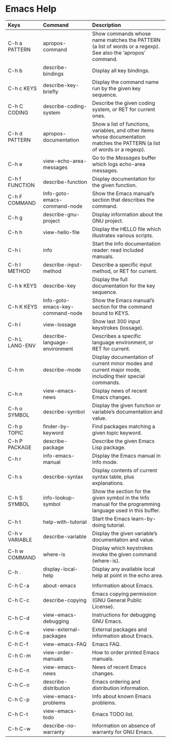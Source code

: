 # Emacs Help

| Keys           | Command                          | Description                                                                                                                 |
|:---------------|:---------------------------------|:----------------------------------------------------------------------------------------------------------------------------|
| C-h a PATTERN  | apropos-command                  | Show commands whose name matches the PATTERN (a list of words or a regexp).  See also the ‘apropos’ command.                |
| C-h b          | describe-bindings                | Display all key bindings.                                                                                                   |
| C-h c KEYS     | describe-key-briefly             | Display the command name run by the given key sequence.                                                                     |
| C-h C CODING   | describe-coding-system           | Describe the given coding system, or RET for current ones.                                                                  |
| C-h d PATTERN  | apropos-documentation            | Show a list of functions, variables, and other items whose documentation matches the PATTERN (a list of words or a regexp). |
| C-h e          | view-echo-area-messages          | Go to the *Messages* buffer which logs echo-area messages.                                                                  |
| C-h f FUNCTION | describe-function                | Display documentation for the given function.                                                                               |
| C-h F COMMAND  | Info-goto-emacs-command-node     | Show the Emacs manual’s section that describes the command.                                                                 |
| C-h g          | describe-gnu-project             | Display information about the GNU project.                                                                                  |
| C-h h          | view-hello-file                  | Display the HELLO file which illustrates various scripts.                                                                   |
| C-h i          | info                             | Start the Info documentation reader: read included manuals.                                                                 |
| C-h I METHOD   | describe-input-method            | Describe a specific input method, or RET for current.                                                                       |
| C-h k KEYS     | describe-key                     | Display the full documentation for the key sequence.                                                                        |
| C-h K KEYS     | Info-goto-emacs-key-command-node | Show the Emacs manual’s section for the command bound to KEYS.                                                              |
| C-h l          | view-lossage                     | Show last 300 input keystrokes (lossage).                                                                                   |
| C-h L LANG-ENV | describe-language-environment    | Describes a specific language environment, or RET for current.                                                              |
| C-h m          | describe-mode                    | Display documentation of current minor modes and current major mode, including their special commands.                      |
| C-h n          | view-emacs-news                  | Display news of recent Emacs changes.                                                                                       |
| C-h o SYMBOL   | describe-symbol                  | Display the given function or variable’s documentation and value.                                                           |
| C-h p TOPIC    | finder-by-keyword                | Find packages matching a given topic keyword.                                                                               |
| C-h P PACKAGE  | describe-package                 | Describe the given Emacs Lisp package.                                                                                      |
| C-h r          | info-emacs-manual                | Display the Emacs manual in Info mode.                                                                                      |
| C-h s          | describe-syntax                  | Display contents of current syntax table, plus explanations.                                                                |
| C-h S SYMBOL   | info-lookup-symbol               | Show the section for the given symbol in the Info manual for the programming language used in this buffer.                  |
| C-h t          | help-with-tutorial               | Start the Emacs learn-by-doing tutorial.                                                                                    |
| C-h v VARIABLE | describe-variable                | Display the given variable’s documentation and value.                                                                       |
| C-h w COMMAND  | where-is                         | Display which keystrokes invoke the given command (where-is).                                                               |
| C-h .          | display-local-help               | Display any available local help at point in the echo area.                                                                 |
|                |                                  |                                                                                                                             |
| C-h C-a        | about-emacs                      | Information about Emacs.                                                                                                    |
| C-h C-c        | describe-copying                 | Emacs copying permission (GNU General Public License).                                                                      |
| C-h C-d        | view-emacs-debugging             | Instructions for debugging GNU Emacs.                                                                                       |
| C-h C-e        | view-external-packages           | External packages and information about Emacs.                                                                              |
| C-h C-f        | view-emacs-FAQ                   | Emacs FAQ.                                                                                                                  |
| C-h C-m        | view-order-manuals               | How to order printed Emacs manuals.                                                                                         |
| C-h C-n        | view-emacs-news                  | News of recent Emacs changes.                                                                                               |
| C-h C-o        | describe-distribution            | Emacs ordering and distribution information.                                                                                |
| C-h C-p        | view-emacs-problems              | Info about known Emacs problems.                                                                                            |
| C-h C-t        | view-emacs-todo                  | Emacs TODO list.                                                                                                            |
| C-h C-w        | describe-no-warranty             | Information on absence of warranty for GNU Emacs.                                                                           |
